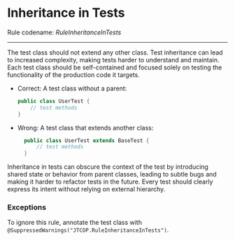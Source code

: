 # Inheritance in Tests

Rule codename: _RuleInheritanceInTests_
___
The test class should not extend any other class. Test inheritance can lead to
increased complexity, making tests harder to understand and maintain. Each test
class should be self-contained and focused solely on testing the functionality
of the production code it targets.

* Correct: A test class without a parent:
  ```java
  public class UserTest {
      // test methods
  }
  ```
* Wrong: A test class that extends another class:
  ```java
    public class UserTest extends BaseTest {
        // test methods
    }
  ```

Inheritance in tests can obscure the context of the test by introducing shared
state or behavior from parent classes, leading to subtle bugs and making it
harder to refactor tests in the future. Every test should clearly express its
intent without relying on external hierarchy.

### Exceptions

To ignore this rule, annotate the test class
with `@SuppressedWarnings("JTCOP.RuleInheritanceInTests")`.

